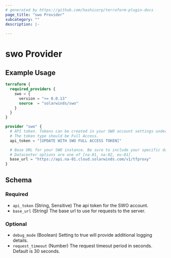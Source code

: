 ```yaml
---
# generated by https://github.com/hashicorp/terraform-plugin-docs
page_title: "swo Provider"
subcategory: ""
description: |-
  
---
```


# swo Provider



## Example Usage

```terraform
terraform {
  required_providers {
    swo = {
      version = ">= 0.0.13"
      source  = "solarwinds/swo"
    }
  }
}

provider "swo" {
  # API token. Tokens can be created in your SWO account settings under API tokens.
  # The token type should be Full Access.
  api_token = "[UPDATE WITH SWO FULL ACCESS TOKEN]"

  # Base URL for your SWO instance. Be sure to include your specific datacenter.
  # Datacenter options are one of [na-01, na-02, eu-01].
  base_url = "https://api.na-01.cloud.solarwinds.com/v1/tfproxy"
}
```

<!-- schema generated by tfplugindocs -->
## Schema

### Required

- `api_token` (String, Sensitive) The api token for the SWO account.
- `base_url` (String) The base url to use for requests to the server.

### Optional

- `debug_mode` (Boolean) Setting to true will provide additional logging details.
- `request_timeout` (Number) The request timeout period in seconds. Default is 30 seconds.
